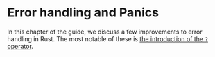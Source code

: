 # Error handling and Panics

[qop]: the-question-mark-operator-for-easier-error-handling.html

In this chapter of the guide, we discuss a few improvements to error handling
in Rust. The most notable of these is [the introduction of the `?` operator][qop].
